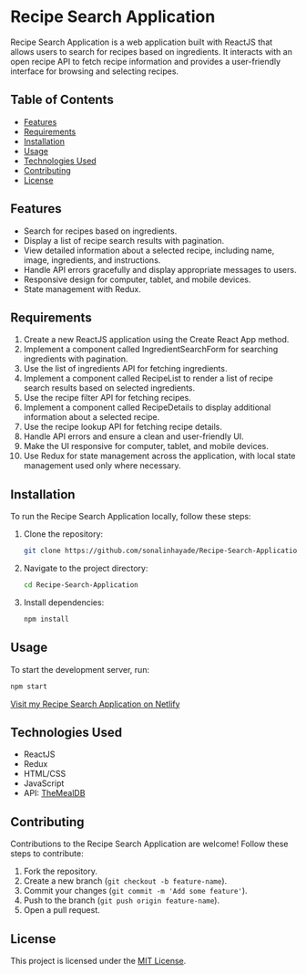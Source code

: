 # Recipe Search Application

Recipe Search Application is a web application built with ReactJS that allows users to search for recipes based on ingredients. It interacts with an open recipe API to fetch recipe information and provides a user-friendly interface for browsing and selecting recipes.

## Table of Contents

- [Features](#features)
- [Requirements](#requirements)
- [Installation](#installation)
- [Usage](#usage)
- [Technologies Used](#technologies-used)
- [Contributing](#contributing)
- [License](#license)

## Features

- Search for recipes based on ingredients.
- Display a list of recipe search results with pagination.
- View detailed information about a selected recipe, including name, image, ingredients, and instructions.
- Handle API errors gracefully and display appropriate messages to users.
- Responsive design for computer, tablet, and mobile devices.
- State management with Redux.

## Requirements

1. Create a new ReactJS application using the Create React App method.
2. Implement a component called IngredientSearchForm for searching ingredients with pagination.
3. Use the list of ingredients API for fetching ingredients.
4. Implement a component called RecipeList to render a list of recipe search results based on selected ingredients.
5. Use the recipe filter API for fetching recipes.
6. Implement a component called RecipeDetails to display additional information about a selected recipe.
7. Use the recipe lookup API for fetching recipe details.
8. Handle API errors and ensure a clean and user-friendly UI.
9. Make the UI responsive for computer, tablet, and mobile devices.
10. Use Redux for state management across the application, with local state management used only where necessary.

## Installation

To run the Recipe Search Application locally, follow these steps:

1. Clone the repository:
   ```bash
   git clone https://github.com/sonalinhayade/Recipe-Search-Application.git
   ```

2. Navigate to the project directory:
   ```bash
   cd Recipe-Search-Application
   ```

3. Install dependencies:
   ```bash
   npm install
   ```

## Usage

To start the development server, run:
```bash
npm start
```

[Visit my Recipe Search Application on Netlify](https://recipe-search-applications.netlify.app/)


## Technologies Used

- ReactJS
- Redux
- HTML/CSS
- JavaScript
- API: [TheMealDB](https://www.themealdb.com/api.php)

## Contributing

Contributions to the Recipe Search Application are welcome! Follow these steps to contribute:

1. Fork the repository.
2. Create a new branch (`git checkout -b feature-name`).
3. Commit your changes (`git commit -m 'Add some feature'`).
4. Push to the branch (`git push origin feature-name`).
5. Open a pull request.

## License

This project is licensed under the [MIT License](LICENSE).
